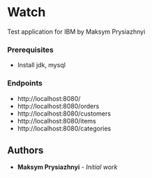 # Watch

Test application for IBM by Maksym Prysiazhnyi

### Prerequisites

- Install jdk, mysql

### Endpoints

- http://localhost:8080/
- http://localhost:8080/orders
- http://localhost:8080/customers
- http://localhost:8080/items
- http://localhost:8080/categories

## Authors

* **Maksym Prysiazhnyi** - *Initial work*